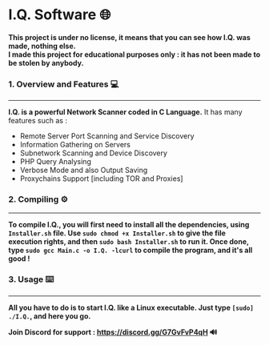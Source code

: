 # I.Q. Software 🌐

**This project is under no license, it means that you can see how I.Q. was made, nothing else.** <br>
**I made this project for educational purposes only : it has not been made to be stolen by anybody.**

### 1. Overview and Features 💻
---

**I.Q. is a powerful Network Scanner coded in C Language.**
It has many features such as :
  - Remote Server Port Scanning and Service Discovery
  - Information Gathering on Servers
  - Subnetwork Scanning and Device Discovery
  - PHP Query Analysing
  - Verbose Mode and also Output Saving
  - Proxychains Support [including TOR and Proxies]

### 2. Compiling ⚙️
---

**To compile I.Q., you will first need to install all the dependencies, using `Installer.sh` file. Use `sudo chmod +x Installer.sh` to give the file execution rights, and then `sudo bash Installer.sh` to run it. Once done, type `sudo gcc Main.c -o I.Q. -lcurl`  to compile the program, and it's all good !**

### 3. Usage ⌨️
---

**All you have to do is to start I.Q. like a Linux executable. Just type `[sudo] ./I.Q.`, and here you go.**

**Join Discord for support : https://discord.gg/G7GvFvP4qH 🔊**

